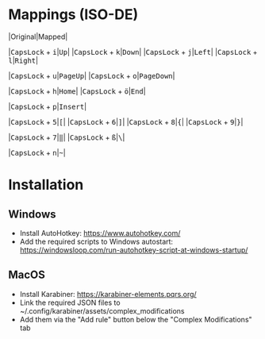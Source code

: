 # Mappings (ISO-DE)

|Original|Mapped|

|<kbd>CapsLock</kbd> + <kbd>i</kbd>|<kbd>Up</kbd>|
|<kbd>CapsLock</kbd> + <kbd>k</kbd>|<kbd>Down</kbd>|
|<kbd>CapsLock</kbd> + <kbd>j</kbd>|<kbd>Left</kbd>|
|<kbd>CapsLock</kbd> + <kbd>l</kbd>|<kbd>Right</kbd>|

|<kbd>CapsLock</kbd> + <kbd>u</kbd>|<kbd>PageUp</kbd>|
|<kbd>CapsLock</kbd> + <kbd>o</kbd>|<kbd>PageDown</kbd>|

|<kbd>CapsLock</kbd> + <kbd>h</kbd>|<kbd>Home</kbd>|
|<kbd>CapsLock</kbd> + <kbd>ö</kbd>|<kbd>End</kbd>|

|<kbd>CapsLock</kbd> + <kbd>p</kbd>|<kbd>Insert</kbd>|

|<kbd>CapsLock</kbd> + <kbd>5</kbd>|<kbd>[</kbd>|
|<kbd>CapsLock</kbd> + <kbd>6</kbd>|<kbd>]</kbd>|
|<kbd>CapsLock</kbd> + <kbd>8</kbd>|<kbd>{</kbd>|
|<kbd>CapsLock</kbd> + <kbd>9</kbd>|<kbd>}</kbd>|

|<kbd>CapsLock</kbd> + <kbd>7</kbd>|<kbd>&#8214;</kbd>|
|<kbd>CapsLock</kbd> + <kbd>ß</kbd>|<kbd>\\</kbd>|

|<kbd>CapsLock</kbd> + <kbd>n</kbd>|<kbd>~</kbd>|

# Installation

## Windows

* Install AutoHotkey: https://www.autohotkey.com/
* Add the required scripts to Windows autostart: https://windowsloop.com/run-autohotkey-script-at-windows-startup/

## MacOS

* Install Karabiner: https://karabiner-elements.pqrs.org/
* Link the required JSON files to ~/.config/karabiner/assets/complex_modifications
* Add them via the "Add rule" button below the "Complex Modifications" tab

